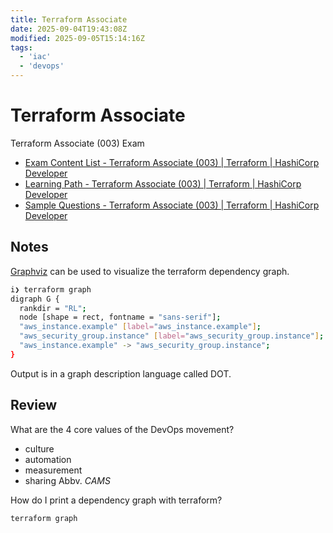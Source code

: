 ```yaml
---
title: Terraform Associate
date: 2025-09-04T19:43:08Z
modified: 2025-09-05T15:14:16Z
tags:
  - 'iac'
  - 'devops'
---
```


# Terraform Associate

Terraform Associate (003) Exam

* [Exam Content List - Terraform Associate (003) \| Terraform \| HashiCorp Developer](https://developer.hashicorp.com/terraform/tutorials/certification-003/associate-review-003)
* [Learning Path - Terraform Associate (003) \| Terraform \| HashiCorp Developer](https://developer.hashicorp.com/terraform/tutorials/certification-003/associate-study-003)
* [Sample Questions - Terraform Associate (003) \| Terraform \| HashiCorp Developer](https://developer.hashicorp.com/terraform/tutorials/certification-003/associate-questions)

## Notes

[Graphviz](https://graphviz.org/) can be used to visualize the terraform dependency graph.

```bash
i❯ terraform graph
digraph G {
  rankdir = "RL";
  node [shape = rect, fontname = "sans-serif"];
  "aws_instance.example" [label="aws_instance.example"];
  "aws_security_group.instance" [label="aws_security_group.instance"];
  "aws_instance.example" -> "aws_security_group.instance";
}
```

Output is in a graph description language called DOT.

## Review

What are the 4 core values of the DevOps movement?
* culture
* automation
* measurement
* sharing
Abbv. _CAMS_

How do I print a dependency graph with terraform?

```bash
terraform graph
```
